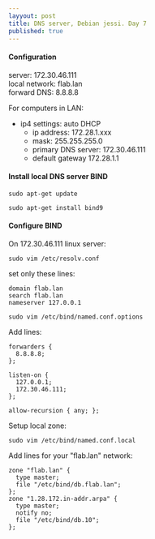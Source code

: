 ```yaml
---
layyout: post
title: DNS server, Debian jessi. Day 7 
published: true
---
```


#### Configuration

server: 172.30.46.111  
local network: flab.lan  
forward DNS: 8.8.8.8  

For computers in LAN:   
* ip4 settings: auto DHCP  
	- ip address: 172.28.1.xxx
	- mask: 255.255.255.0	
	- primary DNS server: 172.30.46.111 
	- default gateway 172.28.1.1

#### Install local DNS server BIND

	sudo apt-get update

	sudo apt-get install bind9

#### Configure BIND  

On 172.30.46.111 linux server:

	sudo vim /etc/resolv.conf 
	
set only these lines:  

	domain flab.lan  
	search flab.lan  
	nameserver 127.0.0.1  

	sudo vim /etc/bind/named.conf.options

Add lines:  

    forwarders {
      8.8.8.8;
    };

	listen-on {
	  127.0.0.1;
	  172.30.46.111;
	};
	
	allow-recursion { any; };

Setup local zone:  

	sudo vim /etc/bind/named.conf.local

Add lines for your "flab.lan" network:  

	zone "flab.lan" {
	  type master;
	  file "/etc/bind/db.flab.lan";
	};
	zone "1.28.172.in-addr.arpa" {
	  type master;
	  notify no;
	  file "/etc/bind/db.10";
	};








